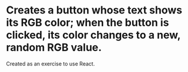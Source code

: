 # Creates a button whose text shows its RGB color; when the button is clicked, its color changes to a new, random RGB value.

Created as an exercise to use React.

